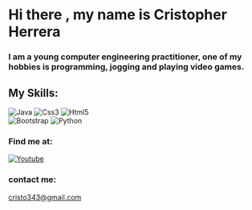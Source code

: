 # Hi there , my name is Cristopher Herrera

### I am a young computer engineering practitioner, one of my hobbies is programming, jogging and playing video games.

## My Skills:
  ![Java](https://img.shields.io/badge/Java-ff7e05?style=for-the-badge&logo=java&logoColor=black&labelColor=f4f4f4)
  ![Css3](https://img.shields.io/badge/Css3-0516ff?style=for-the-badge&logo=css3&logoColor=blue&labelColor=f4f4f4)
  ![Html5](https://img.shields.io/badge/html5-ff7105?style=for-the-badge&logo=html5&logoColor=orange&labelColor=f4f4f4)<br>
  ![Bootstrap](https://img.shields.io/badge/Bootstrap-c105ff?style=for-the-badge&logo=bootstrap&logoColor=violet&labelColor=f4f4f4)
  ![Python](https://img.shields.io/badge/Python-ffda05?style=for-the-badge&logo=Python&logoColor=blue&labelColor=f4f4f4)

### Find me at:
[![Youtube](https://img.shields.io/badge/Youtube-ffda05?style=for-the-badge&logo=youtube&logoColor=red&labelColor=f4f4f4)](https://www.youtube.com/channel/UCYJGwJsvHYDiVFUGL9JHf9g)

### contact me:
  cristo343@gmail.com
